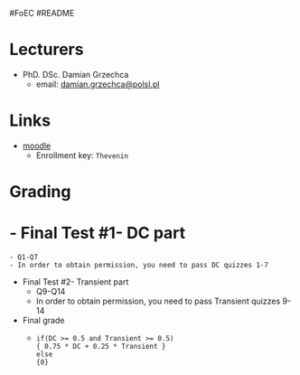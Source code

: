 #FoEC #README 

# Lecturers
- PhD. DSc. Damian Grzechca
	- email: damian.grzechca@polsl.pl

# Links
- [moodle](https://platforma.polsl.pl/rau3/course/view.php?id=80209)
	- Enrollment key: `Thevenin`

# Grading
# - Final Test \#1- DC part
	- Q1-Q7
	- In order to obtain permission, you need to pass DC quizzes 1-7
- Final Test  \#2- Transient part
	- Q9-Q14
	- In order to obtain permission, you need to pass Transient quizzes 9-14
- Final grade
	- ```
	  if(DC >= 0.5 and Transient >= 0.5) 
	  { 0.75 * DC + 0.25 * Transient } 
	  else 
	  {0}
	  ```